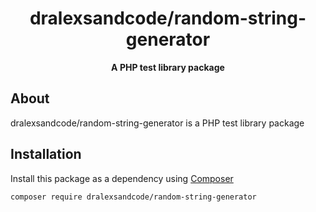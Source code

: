 <h1 align="center">
dralexsandcode/random-string-generator
</h1>

<p align="center">
    <strong>A PHP test library package</strong>
</p>

## About

dralexsandcode/random-string-generator is a PHP test library package

## Installation

Install this package as a dependency using [Composer](https://getcomposer.org)

``` bash
composer require dralexsandcode/random-string-generator
```